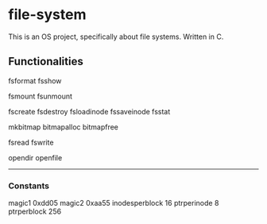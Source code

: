 # file-system

This is an OS project, specifically about file systems. Written in C.

## Functionalities

fsformat
fsshow

fsmount
fsunmount

fscreate
fsdestroy
fsloadinode
fssaveinode
fsstat

mkbitmap
bitmapalloc
bitmapfree

fsread
fswrite

opendir
openfile

---

### Constants

magic1 0xdd05
magic2 0xaa55
inodesperblock 16
ptrperinode 8
ptrperblock 256